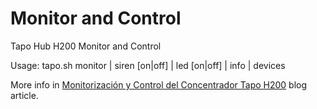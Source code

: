 # Monitor and Control
Tapo Hub H200 Monitor and Control

Usage: tapo.sh monitor | siren [on|off] | led [on|off] | info | devices

More info in <a href="https://www.cuadernoinformatica.com/2025/08/monitorizacion-y-control-del-concentrador-tapo-h200.html">Monitorización y Control del Concentrador Tapo H200</a> blog article.
